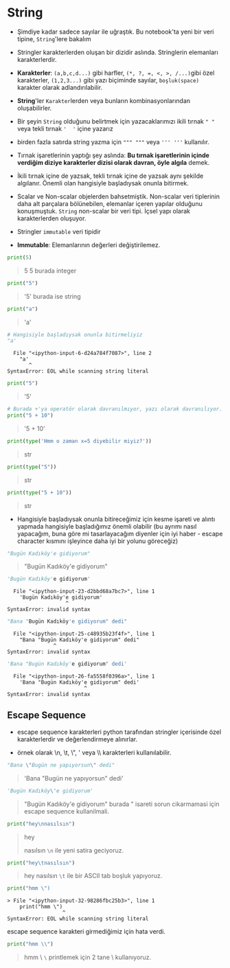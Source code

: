 # String

* Şimdiye kadar sadece sayılar ile uğraştık. Bu notebook'ta yeni bir veri tipine, `String`'lere bakalım

* Stringler karakterlerden oluşan bir dizidir aslında. Stringlerin elemanları karakterlerdir.

* **Karakterler**: `(a,b,c,d...)` gibi harfler, `(*, ?, =, <, >, /...)`gibi özel karakterler, `(1,2,3...)` gibi yazı biçiminde sayılar, `boşluk(space)` karakter olarak adlandırılabilir. 

* **String**'ler `Karakter`lerden veya bunların kombinasyonlarından oluşabilirler.

* Bir şeyin `String` olduğunu belirtmek için yazacaklarımızı ikili tırnak `" "` veya tekli tırnak `'  '` içine yazarız

* birden fazla satırda string yazma için `""" """` veya `''' '''` kullanılır.

* Tırnak işaretlerinin yaptığı şey aslında: **Bu tırnak işaretlerinin içinde verdiğim diziye karakterler dizisi olarak davran, öyle algıla** demek.

* İkili tırnak içine de yazsak, tekli tırnak içine de yazsak aynı şekilde algılanır. Önemli olan hangisiyle başladıysak onunla bitirmek.

* Scalar ve Non-scalar objelerden bahsetmiştik. Non-scalar veri tiplerinin daha alt parçalara bölünebilen, elemanlar içeren yapılar olduğunu konuşmuştuk. `String` non-scalar bir veri tipi. İçsel yapı olarak karakterlerden oluşuyor.

* Stringler `immutable` veri tipidir

* **Immutable**: Elemanlarının değerleri değiştirilemez.


```python
print(5)
```

> 5
> 5 burada integer
```python
print("5")
```

> '5'
> burada ise string



```python
print("a")
```

> 'a'

```python
# Hangisiyle başladıysak onunla bitirmeliyiz
"a'
```


      File "<ipython-input-6-d24a784f7087>", line 2
        "a'
           ^
    SyntaxError: EOL while scanning string literal




```python
print("5")
```

> '5'




```python
# Burada +'ya operatör olarak davranılmıyor, yazı olarak davranılıyor.
print("5 + 10")
```

> '5 + 10'




```python
print(type('Hmm o zaman x=5 diyebilir miyiz?'))
```

> str




```python
print(type("5"))
```

> str




```python
print(type("5 + 10"))
```

> str



* Hangisiyle başladıysak onunla bitireceğimiz için kesme işareti ve alıntı yapmada hangisiyle başladığımız önemli olabilir (bu ayrımı nasıl yapacağım, buna göre mi tasarlayacağım diyenler için iyi haber - escape character kısmını işleyince daha iyi bir yolunu göreceğiz)


```python
"Bugün Kadıköy'e gidiyorum"
```



> "Bugün Kadıköy'e gidiyorum"




```python
'Bugün Kadıköy'e gidiyorum'
```


      File "<ipython-input-23-d2bbd68a7bc7>", line 1
        'Bugün Kadıköy'e gidiyorum'
                       ^
    SyntaxError: invalid syntax


```python
"Bana "Bugün Kadıköy'e gidiyorum" dedi"
```


      File "<ipython-input-25-c48935b23f4f>", line 1
        "Bana "Bugün Kadıköy'e gidiyorum" dedi"
                   ^
    SyntaxError: invalid syntax




```python
'Bana "Bugün Kadıköy'e gidiyorum" dedi'
```


      File "<ipython-input-26-fa5558f0396a>", line 1
        'Bana "Bugün Kadıköy'e gidiyorum" dedi'
                             ^
    SyntaxError: invalid syntax



## Escape Sequence

* escape sequence karakterleri python tarafından stringler içerisinde özel karakterlerdir ve değerlendirmeye alınırlar.

* örnek olarak \n, \t, \\", \' veya \\\ karakterleri kullanılabilir.


```python
"Bana \"Bugün ne yapıyorsun\" dedi"
```

> 'Bana "Bugün ne yapıyorsun" dedi'
```python
'Bugün Kadıköy\'e gidiyorum'
```

> "Bugün Kadıköy'e gidiyorum"
> burada " isareti sorun cikarmamasi için escape sequence kullanilmali.



```python
print("hey\nnasılsın")
```

> hey
>
> nasılsın
> `\n` ile yeni satira geciyoruz.

```python
print("hey\tnasılsın")
```

> hey nasılsın
> `\t` ile bir ASCII tab boşluk yapıyoruz.
```python
print("hmm \")
```


    > File "<ipython-input-32-98286fbc25b3>", line 1
        print("hmm \")
                      ^
    SyntaxError: EOL while scanning string literal
  escape sequence karakteri girmediğimiz için hata verdi.


```python
print("hmm \\")
```

> hmm \\
> `\` printlemek için 2 tane \ kullanıyoruz.
